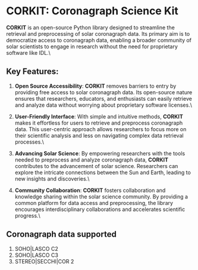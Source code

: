 # CORKIT: Coronagraph Science Kit

**CORKIT** is an open-source Python library designed to streamline the retrieval and preprocessing of solar coronagraph data. Its primary aim is to democratize access to coronagraph data, enabling a broader community of solar scientists to engage in research without the need for proprietary software like IDL.\\

## Key Features:

1. **Open Source Accessibility**: **CORKIT** removes barriers to entry by providing free access to solar coronagraph data. Its open-source nature ensures that researchers, educators, and enthusiasts can easily retrieve and analyze data without worrying about proprietary software licenses.\\

2. **User-Friendly Interface**: With simple and intuitive methods, **CORKIT** makes it effortless for users to retrieve and preprocess coronagraph data. This user-centric approach allows researchers to focus more on their scientific analysis and less on navigating complex data retrieval processes.\\

3. **Advancing Solar Science**: By empowering researchers with the tools needed to preprocess and analyze coronagraph data, **CORKIT** contributes to the advancement of solar science. Researchers can explore the intricate connections between the Sun and Earth, leading to new insights and discoveries.\\

4. **Community Collaboration**: **CORKIT** fosters collaboration and knowledge sharing within the solar science community. By providing a common platform for data access and preprocessing, the library encourages interdisciplinary collaborations and accelerates scientific progress.\\

## Coronagraph data supported
1. SOHO|LASCO C2
2. SOHO|LASCO C3
3. STEREO|SECCHI|COR 2


